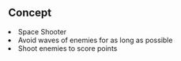 <h2><b>Concept</b></h2>
<li>Space Shooter</li>
<li>Avoid waves of enemies for as long as possible</li>
<li>Shoot enemies to score points</li><be>
